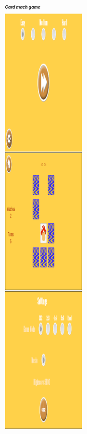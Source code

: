 ***Card mach game***


<!-- <img src="icon.jpg" width="324" height="324"> -->

<!-- <p align="center"> -->
  <img src="Images/sc_menu.png" width="256" height="455" >
  <img src="Images/sc_game.png" width="256" height="455" >
  <img src="Images/sc_settings.png" width="256" height="455" >
<!-- </p> -->
